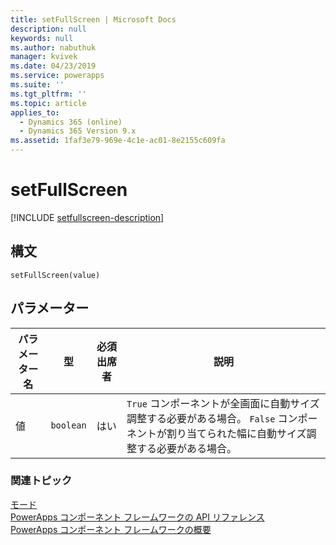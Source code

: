 ```yaml
---
title: setFullScreen | Microsoft Docs
description: null
keywords: null
ms.author: nabuthuk
manager: kvivek
ms.date: 04/23/2019
ms.service: powerapps
ms.suite: ''
ms.tgt_pltfrm: ''
ms.topic: article
applies_to:
  - Dynamics 365 (online)
  - Dynamics 365 Version 9.x
ms.assetid: 1faf3e79-969e-4c1e-ac01-8e2155c609fa
---
```


# <a name="setfullscreen"></a>setFullScreen

[!INCLUDE [setfullscreen-description](includes/setfullscreen-description.md)]

## <a name="syntax"></a>構文

`setFullScreen(value)`

## <a name="parameters"></a>パラメーター

| パラメーター名|型|必須出席者|説明|
| ------------- |----|--------|-----------|
|値|`boolean`|はい|`True` コンポーネントが全画面に自動サイズ調整する必要がある場合。 `False` コンポーネントが割り当てられた幅に自動サイズ調整する必要がある場合。|


### <a name="related-topics"></a>関連トピック

[モード](../mode.md)<br/>
[PowerApps コンポーネント フレームワークの API リファレンス](../../reference/index.md)<br/>
[PowerApps コンポーネント フレームワークの概要](../../overview.md)